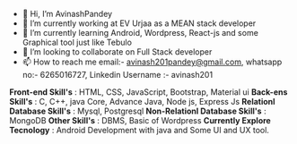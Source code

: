 - 👋 Hi, I’m AvinashPandey
- 👀 I’m currently working at EV Urjaa as a MEAN stack developer 
- 🌱 I’m currently learning Android, Wordpress, React-js and some Graphical tool just like Tebulo
- 💞️ I’m looking to collaborate on Full Stack developer 
- 📫 How to reach me email:- avinash201pandey@gmail.com, whatsapp no:- 6265016727, Linkedin Username :- avinash201

**Front-end Skill's** : HTML, CSS, JavaScript, Bootstrap, Material ui
**Back-ens  Skill's** : C, C++, java Core, Advance Java, Node js, Express Js
**Relationl Database Skill's** : Mysql, Postgresql
**Non-Relationl Database Skill's** : MongoDB
**Other Skill's** : DBMS, Basic of Wordpress
**Currently Explore Tecnology** : Android Development with java and Some UI and UX tool.
